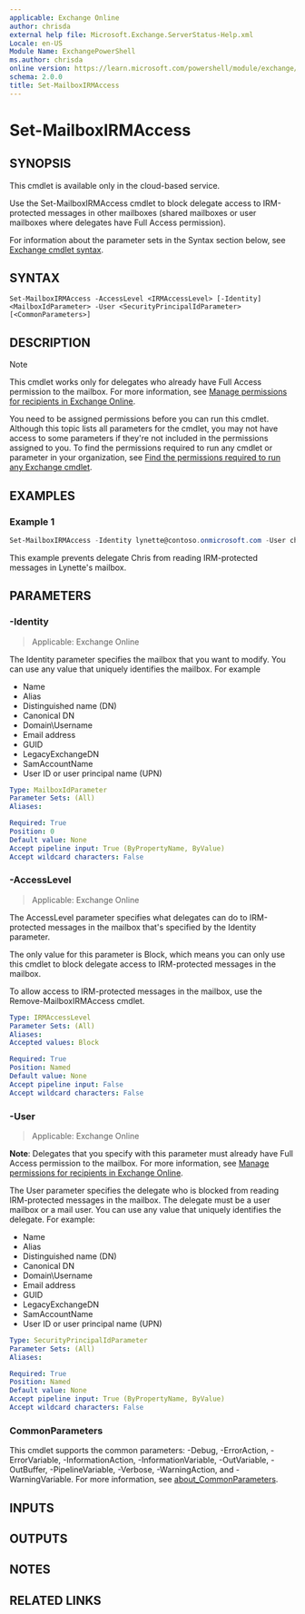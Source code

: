 ```yaml
---
applicable: Exchange Online
author: chrisda
external help file: Microsoft.Exchange.ServerStatus-Help.xml
Locale: en-US
Module Name: ExchangePowerShell
ms.author: chrisda
online version: https://learn.microsoft.com/powershell/module/exchange/set-mailboxirmaccess
schema: 2.0.0
title: Set-MailboxIRMAccess
---
```


# Set-MailboxIRMAccess

## SYNOPSIS
This cmdlet is available only in the cloud-based service.

Use the Set-MailboxIRMAccess cmdlet to block delegate access to IRM-protected messages in other mailboxes (shared mailboxes or user mailboxes where delegates have Full Access permission).

For information about the parameter sets in the Syntax section below, see [Exchange cmdlet syntax](https://learn.microsoft.com/powershell/exchange/exchange-cmdlet-syntax).

## SYNTAX

```
Set-MailboxIRMAccess -AccessLevel <IRMAccessLevel> [-Identity] <MailboxIdParameter> -User <SecurityPrincipalIdParameter> [<CommonParameters>]
```

## DESCRIPTION
> [!NOTE]
> This cmdlet works only for delegates who already have Full Access permission to the mailbox. For more information, see [Manage permissions for recipients in Exchange Online](https://learn.microsoft.com/exchange/recipients-in-exchange-online/manage-permissions-for-recipients).

You need to be assigned permissions before you can run this cmdlet. Although this topic lists all parameters for the cmdlet, you may not have access to some parameters if they're not included in the permissions assigned to you. To find the permissions required to run any cmdlet or parameter in your organization, see [Find the permissions required to run any Exchange cmdlet](https://learn.microsoft.com/powershell/exchange/find-exchange-cmdlet-permissions).

## EXAMPLES

### Example 1
```powershell
Set-MailboxIRMAccess -Identity lynette@contoso.onmicrosoft.com -User chris@contoso.onmicrosoft.com -AccessLevel Block
```

This example prevents delegate Chris from reading IRM-protected messages in Lynette's mailbox.

## PARAMETERS

### -Identity

> Applicable: Exchange Online

The Identity parameter specifies the mailbox that you want to modify. You can use any value that uniquely identifies the mailbox. For example

- Name
- Alias
- Distinguished name (DN)
- Canonical DN
- Domain\\Username
- Email address
- GUID
- LegacyExchangeDN
- SamAccountName
- User ID or user principal name (UPN)

```yaml
Type: MailboxIdParameter
Parameter Sets: (All)
Aliases:

Required: True
Position: 0
Default value: None
Accept pipeline input: True (ByPropertyName, ByValue)
Accept wildcard characters: False
```

### -AccessLevel

> Applicable: Exchange Online

The AccessLevel parameter specifies what delegates can do to IRM-protected messages in the mailbox that's specified by the Identity parameter.

The only value for this parameter is Block, which means you can only use this cmdlet to block delegate access to IRM-protected messages in the mailbox.

To allow access to IRM-protected messages in the mailbox, use the Remove-MailboxIRMAccess cmdlet.

```yaml
Type: IRMAccessLevel
Parameter Sets: (All)
Aliases:
Accepted values: Block

Required: True
Position: Named
Default value: None
Accept pipeline input: False
Accept wildcard characters: False
```

### -User

> Applicable: Exchange Online

**Note**: Delegates that you specify with this parameter must already have Full Access permission to the mailbox. For more information, see [Manage permissions for recipients in Exchange Online](https://learn.microsoft.com/exchange/recipients-in-exchange-online/manage-permissions-for-recipients).

The User parameter specifies the delegate who is blocked from reading IRM-protected messages in the mailbox. The delegate must be a user mailbox or a mail user. You can use any value that uniquely identifies the delegate. For example:

- Name
- Alias
- Distinguished name (DN)
- Canonical DN
- Domain\\Username
- Email address
- GUID
- LegacyExchangeDN
- SamAccountName
- User ID or user principal name (UPN)

```yaml
Type: SecurityPrincipalIdParameter
Parameter Sets: (All)
Aliases:

Required: True
Position: Named
Default value: None
Accept pipeline input: True (ByPropertyName, ByValue)
Accept wildcard characters: False
```

### CommonParameters
This cmdlet supports the common parameters: -Debug, -ErrorAction, -ErrorVariable, -InformationAction, -InformationVariable, -OutVariable, -OutBuffer, -PipelineVariable, -Verbose, -WarningAction, and -WarningVariable. For more information, see [about_CommonParameters](https://go.microsoft.com/fwlink/p/?LinkID=113216).

## INPUTS

## OUTPUTS

## NOTES

## RELATED LINKS
